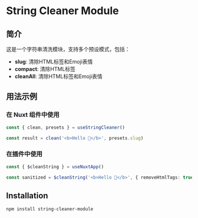 # String Cleaner Module

## 简介

这是一个字符串清洗模块，支持多个预设模式，包括：
- **slug**: 清除HTML标签和Emoji表情
- **compact**: 清除HTML标签
- **cleanAll**: 清除HTML标签和Emoji表情

## 用法示例

### 在 Nuxt 组件中使用

```ts
const { clean, presets } = useStringCleaner()

const result = clean('<b>Hello 👋</b>', presets.slug)
```

### 在插件中使用

```ts
const { $cleanString } = useNuxtApp()

const sanitized = $cleanString('<b>Hello 👋</b>', { removeHtmlTags: true, removeEmoji: true })
```

## Installation

```bash
npm install string-cleaner-module
```
